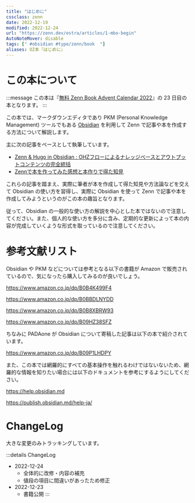 ```yaml
---
title: "はじめに"
cssclass: zenn
date: 2022-12-19
modified: 2022-12-24
url: "https://zenn.dev/estra/articles/1-mbo-begin"
AutoNoteMover: disable
tags: [" #obsidian #type/zenn/book  "]
aliases: OZ本『はじめに』
---
```


# この本について

:::message
この本は『[無料 Zenn Book Advent Calendar 2022](https://adventar.org/calendars/8063)』の 23 日目の本となります。
:::

この本では、マークダウンエディタであり PKM (Personal Knowledge Management) ツールでもある [Obsidian](https://obsidian.md) を利用して Zenn で記事や本を作成する方法について解説します。

主に次の記事をベースとして執筆しています。

- [Zenn & Hugo in Obsidian : OHZフローによるナレッジベースとアウトプットコンテンツの完全統括](https://zenn.dev/estra/articles/ohzflow-zenn-hugo-obsidian)
- [Zennで本を作ってみた感想と本作りで得た知見](https://zenn.dev/estra/articles/zenn-book-making-impression)

これらの記事を踏まえ、実際に筆者が本を作成して得た知見や方法論などを交えて Obsidian の使い方を習得し、実際に Obsidian を使って Zenn で記事や本を作成してみようというのがこの本の趣旨となります。

従って、Obsidian の一般的な使い方の解説を中心とした本ではないので注意してください。また、個人的な使い方を多分に含み、定期的な更新によって本の内容が完成していくような形式を取っているので注意してください。

# 参考文献リスト

Obsidian や PKM などについては参考となる以下の書籍が Amazon で販売されているので、気になったら購入してみるのが良いでしょう。

https://www.amazon.co.jp/dp/B0B4K499F4

https://www.amazon.co.jp/dp/B0BBDLNYDD

https://www.amazon.co.jp/dp/B0B8XBRW93

https://www.amazon.co.jp/dp/B09HZ38SFZ

ちなみに PADAone が Obsidian について寄稿した記事は以下の本で紹介されています。

https://www.amazon.co.jp/dp/B09P1LHDPY

また、この本では網羅的にすべての基本操作を触れるわけではないないため、網羅的な情報を知りたい場合には以下のドキュメントを参考にするようにしてください。

https://help.obsidian.md

https://publish.obsidian.md/help-ja/


# ChangeLog

大きな変更のみトラッキングしています。

:::details ChangeLog
- 2022-12-24
  - 全体的に改修・内容の補充
  - 値段の項目に間違いがあったため修正
- 2022-12-23
  - 書籍公開
:::
